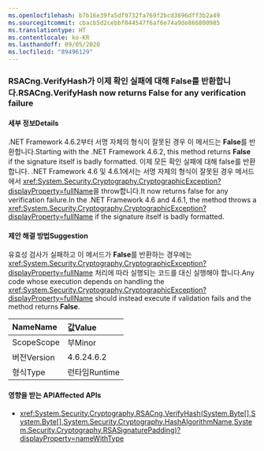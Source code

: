 ```yaml
---
ms.openlocfilehash: b7b16e39fa5df9732fa769f2bcd3696dff3b2a49
ms.sourcegitcommit: cbacb5d2cebbf044547f6af6e74a9de866800985
ms.translationtype: HT
ms.contentlocale: ko-KR
ms.lasthandoff: 09/05/2020
ms.locfileid: "89496129"
---
```

### <a name="rsacngverifyhash-now-returns-false-for-any-verification-failure"></a><span data-ttu-id="4c74c-101">RSACng.VerifyHash가 이제 확인 실패에 대해 False를 반환합니다.</span><span class="sxs-lookup"><span data-stu-id="4c74c-101">RSACng.VerifyHash now returns False for any verification failure</span></span>

#### <a name="details"></a><span data-ttu-id="4c74c-102">세부 정보</span><span class="sxs-lookup"><span data-stu-id="4c74c-102">Details</span></span>

<span data-ttu-id="4c74c-103">.NET Framework 4.6.2부터 서명 자체의 형식이 잘못된 경우 이 메서드는 **False**를 반환합니다.</span><span class="sxs-lookup"><span data-stu-id="4c74c-103">Starting with the .NET Framework 4.6.2, this method returns **False** if the signature itself is badly formatted.</span></span> <span data-ttu-id="4c74c-104">이제 모든 확인 실패에 대해 false를 반환합니다. .NET Framework 4.6 및 4.6.1에서는 서명 자체의 형식이 잘못된 경우 메서드에서 <xref:System.Security.Cryptography.CryptographicException?displayProperty=fullName>을 throw합니다.</span><span class="sxs-lookup"><span data-stu-id="4c74c-104">It now returns false for any verification failure.In the .NET Framework 4.6 and 4.6.1, the method throws a <xref:System.Security.Cryptography.CryptographicException?displayProperty=fullName> if the signature itself is badly formatted.</span></span>

#### <a name="suggestion"></a><span data-ttu-id="4c74c-105">제안 해결 방법</span><span class="sxs-lookup"><span data-stu-id="4c74c-105">Suggestion</span></span>

<span data-ttu-id="4c74c-106">유효성 검사가 실패하고 이 메서드가 **False**를 반환하는 경우에는 <xref:System.Security.Cryptography.CryptographicException?displayProperty=fullName> 처리에 따라 실행되는 코드를 대신 실행해야 합니다.</span><span class="sxs-lookup"><span data-stu-id="4c74c-106">Any code whose execution depends on handling the <xref:System.Security.Cryptography.CryptographicException?displayProperty=fullName> should instead execute if validation fails and the method returns **False**.</span></span>

| <span data-ttu-id="4c74c-107">Name</span><span class="sxs-lookup"><span data-stu-id="4c74c-107">Name</span></span>    | <span data-ttu-id="4c74c-108">값</span><span class="sxs-lookup"><span data-stu-id="4c74c-108">Value</span></span>       |
|:--------|:------------|
| <span data-ttu-id="4c74c-109">Scope</span><span class="sxs-lookup"><span data-stu-id="4c74c-109">Scope</span></span>   |<span data-ttu-id="4c74c-110">부</span><span class="sxs-lookup"><span data-stu-id="4c74c-110">Minor</span></span>|
|<span data-ttu-id="4c74c-111">버전</span><span class="sxs-lookup"><span data-stu-id="4c74c-111">Version</span></span>|<span data-ttu-id="4c74c-112">4.6.2</span><span class="sxs-lookup"><span data-stu-id="4c74c-112">4.6.2</span></span>|
|<span data-ttu-id="4c74c-113">형식</span><span class="sxs-lookup"><span data-stu-id="4c74c-113">Type</span></span>|<span data-ttu-id="4c74c-114">런타임</span><span class="sxs-lookup"><span data-stu-id="4c74c-114">Runtime</span></span>|

#### <a name="affected-apis"></a><span data-ttu-id="4c74c-115">영향을 받는 API</span><span class="sxs-lookup"><span data-stu-id="4c74c-115">Affected APIs</span></span>

- <xref:System.Security.Cryptography.RSACng.VerifyHash(System.Byte[],System.Byte[],System.Security.Cryptography.HashAlgorithmName,System.Security.Cryptography.RSASignaturePadding)?displayProperty=nameWithType>

<!--

#### Affected APIs

- `M:System.Security.Cryptography.RSACng.VerifyHash(System.Byte[],System.Byte[],System.Security.Cryptography.HashAlgorithmName,System.Security.Cryptography.RSASignaturePadding)`

-->
